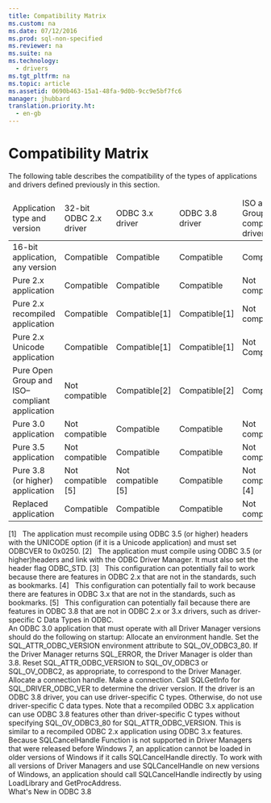 ```yaml
---
title: Compatibility Matrix
ms.custom: na
ms.date: 07/12/2016
ms.prod: sql-non-specified
ms.reviewer: na
ms.suite: na
ms.technology: 
  - drivers
ms.tgt_pltfrm: na
ms.topic: article
ms.assetid: 0690b463-15a1-48fa-9d0b-9cc9e5bf7fc6
manager: jhubbard
translation.priority.ht: 
  - en-gb
---
```

# Compatibility Matrix
<?xml version="1.0" encoding="utf-8"?>
<developerConceptualDocument xmlns="http://ddue.schemas.microsoft.com/authoring/2003/5" xmlns:xlink="http://www.w3.org/1999/xlink" xmlns:xsi="http://www.w3.org/2001/XMLSchema-instance" xsi:schemaLocation="http://ddue.schemas.microsoft.com/authoring/2003/5 http://dduestorage.blob.core.windows.net/ddueschema/developer.xsd">
  <introduction>
    <para>The following table describes the compatibility of the types of applications and drivers defined previously in this section.</para>
    <table xmlns:caps="http://schemas.microsoft.com/build/caps/2013/11">
      <thead>
        <tr>
          <TD>
            <para>Application type</para>
            <para>and version</para>
          </TD>
          <TD>
            <para>32-bit ODBC</para>
            <para>2.<legacyItalic>x </legacyItalic>driver</para>
          </TD>
          <TD>
            <para>ODBC 3.<legacyItalic>x</legacyItalic></para>
            <para>driver</para>
          </TD>
          <TD>
            <para>ODBC 3.8 driver</para>
          </TD>
          <TD>
            <para>ISO and Open Group–compliant driver</para>
          </TD>
        </tr>
      </thead>
      <tbody>
        <tr>
          <TD>
            <para>16-bit application, any version</para>
          </TD>
          <TD>
            <para>Compatible</para>
          </TD>
          <TD>
            <para>Compatible</para>
          </TD>
          <TD>
            <para>Compatible</para>
          </TD>
          <TD>
            <para>Compatible</para>
          </TD>
        </tr>
        <tr>
          <TD>
            <para>Pure 2.<legacyItalic>x </legacyItalic>application </para>
          </TD>
          <TD>
            <para>Compatible</para>
          </TD>
          <TD>
            <para>Compatible</para>
          </TD>
          <TD>
            <para>Compatible</para>
          </TD>
          <TD>
            <para>Not compatible[3]</para>
          </TD>
        </tr>
        <tr>
          <TD>
            <para>Pure 2.<legacyItalic>x </legacyItalic>recompiled application </para>
          </TD>
          <TD>
            <para>Compatible</para>
          </TD>
          <TD>
            <para>Compatible[1]</para>
          </TD>
          <TD>
            <para>Compatible[1]</para>
          </TD>
          <TD>
            <para>Not compatible[3]</para>
          </TD>
        </tr>
        <tr>
          <TD>
            <para>Pure 2.<legacyItalic>x </legacyItalic>Unicode application </para>
          </TD>
          <TD>
            <para>Compatible</para>
          </TD>
          <TD>
            <para>Compatible[1]</para>
          </TD>
          <TD>
            <para>Compatible[1]</para>
          </TD>
          <TD>
            <para>Not Compatible[3]</para>
          </TD>
        </tr>
        <tr>
          <TD>
            <para>Pure Open Group and ISO–compliant application </para>
          </TD>
          <TD>
            <para>Not compatible</para>
          </TD>
          <TD>
            <para>Compatible[2]</para>
          </TD>
          <TD>
            <para>Compatible[2]</para>
          </TD>
          <TD>
            <para>Compatible[2]</para>
          </TD>
        </tr>
        <tr>
          <TD>
            <para>Pure 3.0 application </para>
          </TD>
          <TD>
            <para>Not compatible</para>
          </TD>
          <TD>
            <para>Compatible</para>
          </TD>
          <TD>
            <para>Compatible</para>
          </TD>
          <TD>
            <para>Not compatible[4]</para>
          </TD>
        </tr>
        <tr>
          <TD>
            <para>Pure 3.5 application </para>
          </TD>
          <TD>
            <para>Not compatible</para>
          </TD>
          <TD>
            <para>Compatible</para>
          </TD>
          <TD>
            <para>Compatible</para>
          </TD>
          <TD>
            <para>Not compatible[4]</para>
          </TD>
        </tr>
        <tr>
          <TD>
            <para>Pure 3.8 (or higher) application</para>
          </TD>
          <TD>
            <para>Not compatible [5]</para>
          </TD>
          <TD>
            <para>Not compatible [5]</para>
          </TD>
          <TD>
            <para>Compatible</para>
          </TD>
          <TD>
            <para>Not compatible [4]</para>
          </TD>
        </tr>
        <tr>
          <TD>
            <para>Replaced application </para>
          </TD>
          <TD>
            <para>Compatible</para>
          </TD>
          <TD>
            <para>Compatible</para>
          </TD>
          <TD>
            <para>Compatible</para>
          </TD>
          <TD>
            <para>Not compatible[3]</para>
          </TD>
        </tr>
      </tbody>
    </table>
    <para>[1]   The application must recompile using ODBC 3.5 (or higher) headers with the UNICODE option (if it is a Unicode application) and must set ODBCVER to 0x0250.</para>
    <para>[2]   The application must compile using ODBC 3.5 (or higher)headers and link with the ODBC Driver Manager. It must also set the header flag ODBC_STD.</para>
    <para>[3]   This configuration can potentially fail to work because there are features in ODBC 2.<legacyItalic>x</legacyItalic> that are not in the standards, such as bookmarks.</para>
    <para>[4]   This configuration can potentially fail to work because there are features in ODBC 3<legacyItalic>.x</legacyItalic> that are not in the standards, such as bookmarks.</para>
    <para>[5]   This configuration can potentially fail because there are features in ODBC 3.8 that are not in ODBC 2.x or 3.x drivers, such as driver-specific <link xlink:href="c91bef31-3794-4736-966a-d50997b2233c">C Data Types in ODBC</link>.</para>
  </introduction>
  <section>
    <title>Driver Manager Compatibility</title>
    <content>
      <para>An ODBC 3.0 application that must operate with all Driver Manager versions should do the following on startup:</para>
      <list class="bullet">
        <listItem>
          <para>Allocate an environment handle.</para>
        </listItem>
        <listItem>
          <para>Set the SQL_ATTR_ODBC_VERSION environment attribute to SQL_OV_ODBC3_80. If the Driver Manager returns SQL_ERROR, the Driver Manager is older than 3.8. Reset SQL_ATTR_ODBC_VERSION to SQL_OV_ODBC3 or SQL_OV_ODBC2, as appropriate, to correspond to the Driver Manager.</para>
        </listItem>
        <listItem>
          <para>Allocate a connection handle.</para>
        </listItem>
        <listItem>
          <para>Make a connection.</para>
        </listItem>
        <listItem>
          <para>Call SQLGetInfo for SQL_DRIVER_ODBC_VER to determine the driver version. If the driver is an ODBC 3.8 driver, you can use driver-specific C types. Otherwise, do not use driver-specific C data types.</para>
        </listItem>
      </list>
      <para>Note that a recompiled ODBC 3.x application can use ODBC 3.8 features other than driver-specific C types without specifying SQL_OV_ODBC3_80 for SQL_ATTR_ODBC_VERSION. This is similar to a recompiled ODBC 2.x application using ODBC 3.x features.</para>
    </content>
  </section>
  <section>
    <title>Using SQLCancelHandle in an Application Compatible with all Driver Managers</title>
    <content>
      <para>Because <legacyLink xlink:href="16049b5b-22a7-4640-9897-c25dd0f19d21">SQLCancelHandle Function</legacyLink> is not supported in Driver Managers that were released before Windows 7, an application cannot be loaded in older versions of Windows if it calls <unmanagedCodeEntityReference>SQLCancelHandle</unmanagedCodeEntityReference> directly. To work with all versions of Driver Managers and use <unmanagedCodeEntityReference>SQLCancelHandle</unmanagedCodeEntityReference> on new versions of Windows, an application should call <unmanagedCodeEntityReference>SQLCancelHandle</unmanagedCodeEntityReference> indirectly by using <unmanagedCodeEntityReference>LoadLibrary</unmanagedCodeEntityReference> and <unmanagedCodeEntityReference>GetProcAddress.</unmanagedCodeEntityReference></para>
    </content>
  </section>
  <relatedTopics>
<link xlink:href="854f0bb4-17e9-489b-9595-eefffb8ba99f">What's New in ODBC 3.8</link>
</relatedTopics>
</developerConceptualDocument>